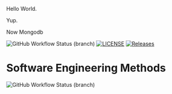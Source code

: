Hello World.

Yup.

Now Mongodb

![GitHub Workflow Status (branch)](https://img.shields.io/github/actions/workflow/status/TheSquibblingJabberwocky/sem/main.yml?branch=master)
[![LICENSE](https://img.shields.io/github/license/TheSquibblingJabberwocky/sem.svg?style=flat-square)](https://github.com/TheSquibblingJabberwocky/sem/blob/master/LICENSE)
[![Releases](https://img.shields.io/github/release/TheSquibblingJabberwocky/sem/all.svg?style=flat-square)](https://github.com/TheSquibblingJabberwocky/sem/releases)

# Software Engineering Methods
![GitHub Workflow Status (branch)](https://img.shields.io/github/actions/workflow/status/TheSquibblingJabberwocky/sem/main.yml?branch=develop)
